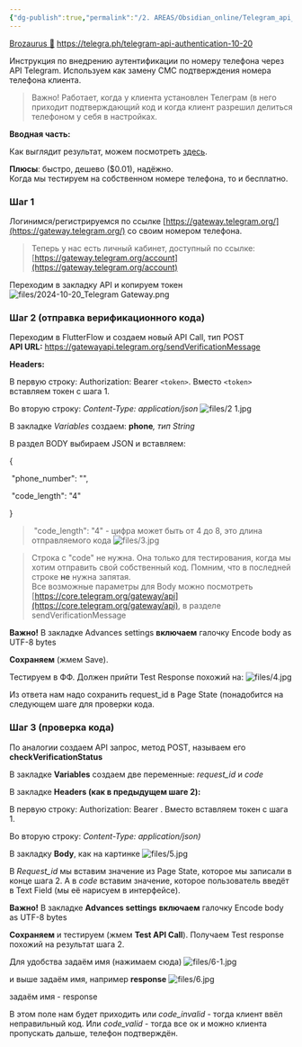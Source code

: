 ```yaml
---
{"dg-publish":true,"permalink":"/2. AREAS/Obsidian_online/Telegram_api_authentication/","created":"2024-10-22T12:08:45.306-03:00","updated":"2024-10-22T12:09:30.900-03:00"}
---
```



[Brozaurus 🦕](https://t.me/Brozaurus)
https://telegra.ph/telegram-api-authentication-10-20

Инструкция по внедрению аутентификации по номеру телефона через API Telegram. Используем как замену СМС подтверждения номера телефона клиента.

> Важно! Работает, когда у клиента установлен Телеграм (в него приходит подтверждающий код и когда клиент разрешил делиться телефоном у себя в настройках.

**Вводная часть:**

Как выглядит результат, можем посмотреть [здесь](https://core.telegram.org/gateway).

**Плюсы**: быстро, дешево ($0.01), надёжно.  
Когда мы тестируем на собственном номере телефона, то и бесплатно.

### Шаг 1

Логинимся/регистрируемся по ссылке [https://gateway.telegram.org/](https://gateway.telegram.org/) со своим номером телефона.

>   
> Теперь у нас есть личный кабинет, доступный по ссылке: [https://gateway.telegram.org/account](https://gateway.telegram.org/account)

  
Переходим в закладку API и копируем токен
![files/2024-10-20_Telegram Gateway.png](/img/user/2.%20AREAS/Obsidian_online/files/2024-10-20_Telegram%20Gateway.png)
### Шаг 2 (отправка верификационного кода)

Переходим в FlutterFlow и создаем новый API Call, тип POST  
**API URL:** https://gatewayapi.telegram.org/sendVerificationMessage  

**Headers:**

В первую строку: Authorization: Bearer `<token>`. Вместо `<token>` вставляем токен с шага 1.

Во вторую строку: _Content-Type: application/json_
![files/2 1.jpg](/img/user/2.%20AREAS/Obsidian_online/files/2%201.jpg)

  

В закладке _Variables_ создаем: **phone**_, тип String_

В раздел BODY выбираем JSON и вставляем:

{

 "phone_number": "<phone>",

 "code_length": "4"

}

>  "code_length": "4" - цифра может быть от 4 до 8, это длина отправляемого кода
![files/3.jpg](/img/user/2.%20AREAS/Obsidian_online/files/3.jpg)

> Строка c "code" не нужна. Она только для тестирования, когда мы хотим отправить свой собственный код. Помним, что в последней строке **не** нужна запятая.  
> Все возможные параметры для Body можно посмотреть [https://core.telegram.org/gateway/api](https://core.telegram.org/gateway/api), в разделе sendVerificationMessage

**Важно!** В закладке Advances settings **включаем** галочку Encode body as UTF-8 bytes

**Сохраняем** (жмем Save).

  

Тестируем в ФФ. Должен прийти Test Response похожий на:
![files/4.jpg](/img/user/2.%20AREAS/Obsidian_online/files/4.jpg)

  

Из ответа нам надо сохранить request_id в Page State (понадобится на следующем шаге для проверки кода.

### Шаг 3 (проверка кода)

По аналогии создаем API запрос, метод POST, называем его **checkVerificationStatus**

В закладке **Variables** создаем две переменные: _request_id_ и _code_

В закладке **Headers (**как в предыдущем шаге 2)**:**

В первую строку: Authorization: Bearer <token>. Вместо <token> вставляем токен с шага 1.

Во вторую строку: _Content-Type: application/json)_

В закладку **Body**, как на картинке
![files/5.jpg](/img/user/2.%20AREAS/Obsidian_online/files/5.jpg)

В _Request_id_ мы вставим значение из Page State, которое мы записали в конце шага 2. А в _code_ вставим значение, которое пользователь введёт в Text Field (мы её нарисуем в интерфейсе).

**Важно!** В закладке **Advances settings** **включаем** галочку Encode body as UTF-8 bytes

**Сохраняем** и тестируем (жмем **Test API Call**). Получаем Test response похожий на результат шага 2.

Для удобства задаём имя (нажимаем сюда)
![files/6-1.jpg](/img/user/2.%20AREAS/Obsidian_online/files/6-1.jpg)


и выше задаём имя, например **response**
![files/6.jpg](/img/user/2.%20AREAS/Obsidian_online/files/6.jpg)

задаём имя - response

В этом поле нам будет приходить или _code_invalid_ - тогда клиент ввёл неправильный код. Или _code_valid_ - тогда все ок и можно клиента пропускать дальше, телефон подтверждён.

